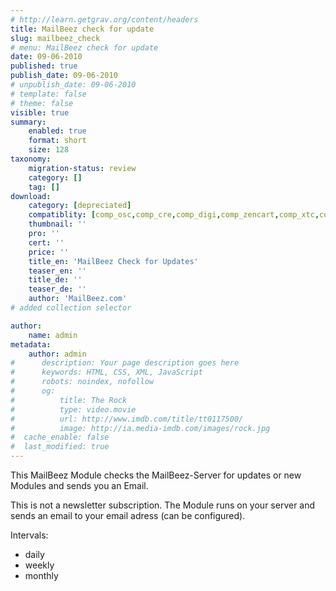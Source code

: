 ```yaml
---
# http://learn.getgrav.org/content/headers
title: MailBeez check for update
slug: mailbeez_check
# menu: MailBeez check for update
date: 09-06-2010
published: true
publish_date: 09-06-2010
# unpublish_date: 09-06-2010
# template: false
# theme: false
visible: true
summary:
    enabled: true
    format: short
    size: 128
taxonomy:
    migration-status: review
    category: []
    tag: []
download:
    category: [depreciated]
    compatiblity: [comp_osc,comp_cre,comp_digi,comp_zencart,comp_xtc,comp_gambio]
    thumbnail: ''
    pro: ''
    cert: ''
    price: ''
    title_en: 'MailBeez Check for Updates'
    teaser_en: ''
    title_de: ''
    teaser_de: ''
    author: 'MailBeez.com'
# added collection selector

author:
    name: admin
metadata:
    author: admin
#      description: Your page description goes here
#      keywords: HTML, CSS, XML, JavaScript
#      robots: noindex, nofollow
#      og:
#          title: The Rock
#          type: video.movie
#          url: http://www.imdb.com/title/tt0117500/
#          image: http://ia.media-imdb.com/images/rock.jpg
#  cache_enable: false
#  last_modified: true
---
```


This MailBeez Module checks the MailBeez-Server for updates or new Modules and sends you an Email.

This is not a newsletter subscription. The Module runs on your server and sends an email to your email adress (can be configured).

Intervals:

- daily
- weekly
- monthly
